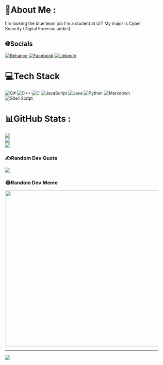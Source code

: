 # 💫About Me :
I'm looking the blue team job
I'm a student at UIT
My major is Cyber Security (Digital Forensic addict)

## 🌐Socials
[![Behance](https://img.shields.io/badge/Behance-1769ff?logo=behance&logoColor=white)]() [![Facebook](https://img.shields.io/badge/Facebook-%231877F2.svg?logo=Facebook&logoColor=white)](https://www.facebook.com/pir1n) [![LinkedIn](https://img.shields.io/badge/LinkedIn-%230077B5.svg?logo=linkedin&logoColor=white)](https://www.linkedin.com/in/b%C3%ACnh-nh%E1%BA%ABn-phan-167b2031a/) 

# 💻Tech Stack
![C#](https://img.shields.io/badge/c%23-%23239120.svg?style=for-the-badge&logo=c-sharp&logoColor=white) ![C++](https://img.shields.io/badge/c++-%2300599C.svg?style=for-the-badge&logo=c%2B%2B&logoColor=white) ![C](https://img.shields.io/badge/c-%2300599C.svg?style=for-the-badge&logo=c&logoColor=white) ![JavaScript](https://img.shields.io/badge/javascript-%23323330.svg?style=for-the-badge&logo=javascript&logoColor=%23F7DF1E) ![Java](https://img.shields.io/badge/java-%23ED8B00.svg?style=for-the-badge&logo=java&logoColor=white) ![Python](https://img.shields.io/badge/python-3670A0?style=for-the-badge&logo=python&logoColor=ffdd54) ![Markdown](https://img.shields.io/badge/markdown-%23000000.svg?style=for-the-badge&logo=markdown&logoColor=white) ![Shell Script](https://img.shields.io/badge/shell_script-%23121011.svg?style=for-the-badge&logo=gnu-bash&logoColor=white)
# 📊GitHub Stats :
![](https://github-readme-stats.vercel.app/api?username=2pi4rin7&theme=tokyonight&hide_border=false&include_all_commits=false&count_private=false)<br/>
![](https://github-readme-streak-stats.herokuapp.com/?user=2pi4rin7&theme=tokyonight&hide_border=false)<br/>
![](https://github-readme-stats.vercel.app/api/top-langs/?username=2pi4rin7&theme=tokyonight&hide_border=false&include_all_commits=false&count_private=false&layout=compact)

### ✍️Random Dev Quote
![](https://quotes-github-readme.vercel.app/api?type=horizontal&theme=radical)

### 😂Random Dev Meme
<img src="https://random-memer.herokuapp.com/" width="512px"/>

---
[![](https://visitcount.itsvg.in/api?id=2pi4rin7&icon=0&color=0)](https://visitcount.itsvg.in)

